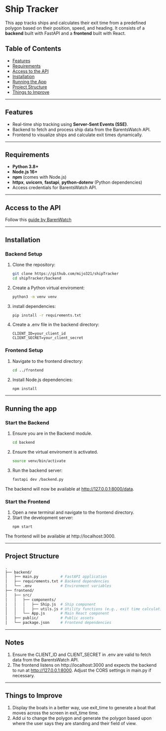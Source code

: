 # Ship Tracker

This app tracks ships and calculates their exit time from a predefined polygon based on their position, speed, and heading. It consists of a **backend** built with FastAPI and a **frontend** built with React.

## Table of Contents

- [Features](#features)
- [Requirements](#requirements)
- [Access to the API](#Access-to-the-API)
- [Installation](#installation)
- [Running the App](#running-the-app)
- [Project Structure](#project-structure)
- [Things to Improve](#Things-to-Improve)

---

## Features

- Real-time ship tracking using **Server-Sent Events (SSE)**.
- Backend to fetch and process ship data from the BarentsWatch API.
- Frontend to visualize ships and calculate exit times dynamically.

---

## Requirements

- **Python 3.8+**
- **Node.js 16+**
- **npm** (comes with Node.js)
- **httpx**, **uvicorn**, **fastapi**, **python-dotenv** (Python dependencies)
- Access credentials for BarentsWatch API.

---

## Access to the API

Follow this [guide by BarenWatch](https://developer.barentswatch.no/docs/appreg/)

---

## Installation

### Backend Setup

1. Clone the repository:
   ```bash
   git clone https://github.com/mijo321/shipTracker
   cd shipTracker/backend
2. Create a Python virtual enviroment:
   ```bash
   python3 -m venv venv
3. install dependencies:
   ```bash
   pip install -r requirements.txt
4. Create a .env file in the backend directory:
   ```plaintext
   CLIENT_ID=your_client_id
   CLIENT_SECRET=your_client_secret

### Frontend Setup

1. Navigate to the frontend directory:
   ```bash
   cd ../frontend
2. Install Node.js dependencies:
   ```bash
   npm install

---

## Running the app

### Start the Backend
1. Ensure you are in the Backend module.
   ```bash
   cd backend

2. Ensure the virtual enviroment is activated.
   ```bash
   source venv/bin/activate
3. Run the backend server:
   ```bash
   fastapi dev /backend.py
  The backend will now be available at http://127.0.0.1:8000/data.

### Start the Frontend
1. Open a new terminal and navigate to the frontend directory.
2. Start the development server:
   ```bash
   npm start
  The frontend will be available at http://localhost:3000.

---

## Project Structure
  ```bash
  .
  ├── backend/
  │   ├── main.py          # FastAPI application
  │   ├── requirements.txt # Backend dependencies
  │   └── .env             # Environment variables
  ├── frontend/
  │   ├── src/
  │   │   ├── components/
  │   │   │   ├── Ship.js  # Ship component
  │   │   │   ├── utils.js # Utility functions (e.g., exit time calculations)
  │   │   └── App.js       # Main React component
  │   ├── public/          # Public assets
  │   └── package.json     # Frontend dependencies
  ```

---

## Notes

1. Ensure the CLIENT_ID and CLIENT_SECRET in .env are valid to fetch data from the BarentsWatch API.
2. The frontend listens on http://localhost:3000 and expects the backend to run at http://127.0.0.1:8000. Adjust the CORS settings in main.py if necessary.

---

## Things to Improve

1. Display the boats in a better way, use exit_time to generate a boat that moves across the screen in exit_time time.
2. Add ui to change the polygon and generate the polygon based upon where the user says they are standing and their field of view.


  

